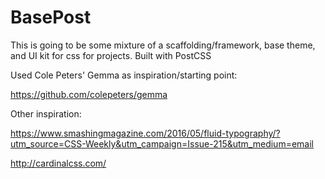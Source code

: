 # BasePost

This is going to be some mixture of a scaffolding/framework, base theme, and UI kit for css for projects. Built with PostCSS

Used Cole Peters' Gemma as inspiration/starting point: 

https://github.com/colepeters/gemma

Other inspiration:

https://www.smashingmagazine.com/2016/05/fluid-typography/?utm_source=CSS-Weekly&utm_campaign=Issue-215&utm_medium=email

http://cardinalcss.com/
